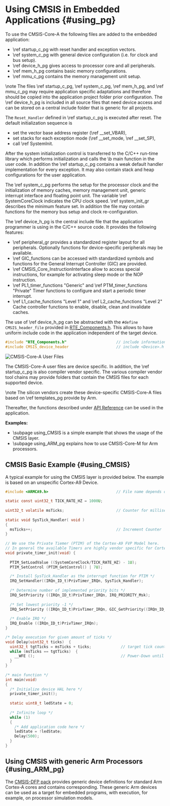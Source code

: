 # Using CMSIS in Embedded Applications {#using_pg}

To use the CMSIS-Core-A the following files are added to the embedded application:
 - \ref startup_c_pg with reset handler and exception vectors.
 - \ref system_c_pg with general device configuration (i.e. for clock and bus setup).
 - \ref device_h_pg gives access to processor core and all peripherals.
 - \ref mem_h_pg contains basic memory configurations.
 - \ref mmu_c_pg contains the memory management unit setup.
 
\note The files \ref startup_c_pg, \ref system_c_pg, \ref mem_h_pg, and \ref mmu_c_pg may require application specific adaptations and therefore should be copied 
      into the application project folder prior configuration. The \ref device_h_pg is included in all source files that need device access 
      and can be stored on a central include folder that is generic for all projects.

The `Reset_Handler` defined in \ref startup_c_pg is executed after reset.
The default initialization sequence is
 - set the vector base address register (\ref __set_VBAR),
 - set stacks for each exception mode (\ref __set_mode, \ref __set_SP),
 - call \ref SystemInit.

After the system initialization control is transferred to the C/C++ run-time
library which performs initialization and calls the \b main function in the user code. In addition the \ref startup_c_pg contains a weak default handler
implementation for every exception. It may also contain stack and heap configurations for the user application.

The \ref system_c_pg performs the setup for the processor clock and the initialization of memory caches, memory management unit, generic interrupt interface
and floating point unit. The variable \ref SystemCoreClock indicates the CPU clock speed.
\ref system_init_gr describes the minimum feature set. In addition the file may contain functions for the memory bus setup and clock re-configuration. 

The \ref device_h_pg is the central include file that the application programmer is using in the C/C++ source code. It provides the following features:
 - \ref peripheral_gr provides a standardized register layout for all peripherals. Optionally functions for device-specific peripherals may be available.
 - \ref GIC_functions can be accessed with standardized symbols and functions for the General Interrupt Controller (GIC) are provided.
 - \ref CMSIS_Core_InstructionInterface allow to access special instructions, for example for activating sleep mode or the NOP instruction.
 - \ref PL1_timer_functions "Generic" and \ref PTM_timer_functions "Private" Timer functions to configure and start a periodic timer interrupt.
 - \ref L1_cache_functions "Level 1" and \ref L2_cache_functions "Level 2" Cache controller functions to enable, disable, clean and invalidate caches.

The use of \ref device_h_pg can be abstracted with the `#define CMSIS_header_file` provided in [RTE_Components.h](https://open-cmsis-pack.github.io/Open-CMSIS-Pack-Spec/main/html/cp_Packs.html#cp_RTECompH). This allows to have uniform include code in the application independent of the target device.

```c
#include "RTE_Components.h"                      // include information about project configuration
#include CMSIS_device_header                     // include <Device>.h file
```

![CMSIS-Core-A User Files](./images/CMSIS_CORE_A_Files_user.png)

The CMSIS-Core-A user files are device specific. In addition, the \ref startup_c_pg is also compiler vendor specific. 
The various compiler vendor tool chains may provide folders that contain the CMSIS files for each supported device.
  
\note The silicon vendors create these device-specific CMSIS-Core-A files based on \ref templates_pg provide by Arm.

Thereafter, the functions described under [API Reference](modules.html) can be used in the application.

**Examples:**
 - \subpage using_CMSIS is a simple example that shows the usage of the CMSIS layer.
 - \subpage using_ARM_pg explains how to use CMSIS-Core-M for Arm processors.

## CMSIS Basic Example {#using_CMSIS}

A typical example for using the CMSIS layer is provided below. The example is based on an unspecific Cortex-A9 Device. 
    
```c
#include <ARMCA9.h>                              // File name depends on device used
 
static const uint32_t TICK_RATE_HZ = 1000U;
 
uint32_t volatile msTicks;                       // Counter for millisecond Interval
 
static void SysTick_Handler( void )
{
  msTicks++;                                     // Increment Counter
}
 
// We use the Private Tiemer (PTIM) of the Cortex-A9 FVP Model here.
// In general the available Timers are highly vendor specific for Cortex-A processors.
void private_timer_init(void) {
 
  PTIM_SetLoadValue ((SystemCoreClock/TICK_RATE_HZ) - 1U);
  PTIM_SetControl (PTIM_GetControl() | 7U);

  /* Install SysTick_Handler as the interrupt function for PTIM */
  IRQ_SetHandler((IRQn_ID_t)PrivTimer_IRQn, SysTick_Handler);
 
  /* Determine number of implemented priority bits */
  IRQ_SetPriority ((IRQn_ID_t)PrivTimer_IRQn, IRQ_PRIORITY_Msk);
 
  /* Set lowest priority -1 */
  IRQ_SetPriority ((IRQn_ID_t)PrivTimer_IRQn, GIC_GetPriority((IRQn_ID_t)PrivTimer_IRQn)-1);
 
  /* Enable IRQ */
  IRQ_Enable ((IRQn_ID_t)PrivTimer_IRQn);
}

/* Delay execution for given amount of ticks */
void Delay(uint32_t ticks)  {
  uint32_t tgtTicks = msTicks + ticks;             // target tick count to delay execution to
  while (msTicks == tgtTicks)  {
    __WFE ();                                      // Power-Down until next Event/Interrupt
  }
}
 
/* main function */
int main(void)
{
  /* Initialize device HAL here */
  private_timer_init();
 
  static uint8_t ledState = 0;
 
  /* Infinite loop */
  while (1)
  {
    /* Add application code here */
    ledState = !ledState;
    Delay(500);
  }
}
```

## Using CMSIS with generic Arm Processors {#using_ARM_pg}

The [CMSIS-DFP pack](https://github.com/ARM-software/CMSIS-DFP) provides generic device definitions for standard Arm Cortex-A cores and contains corresponding. These generic Arm devices can be used as a target for embedded programs, with execution, for example, on processor simulation models.
